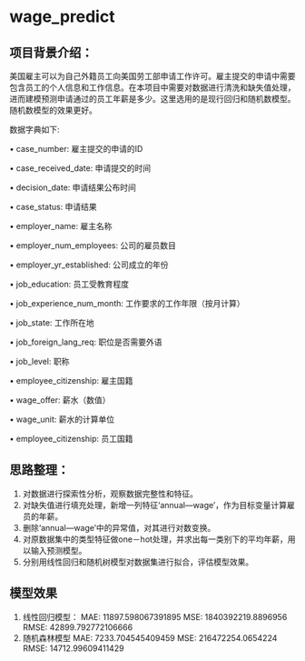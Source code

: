 # wage_predict

## 项目背景介绍：

美国雇主可以为自己外籍员工向美国劳工部申请工作许可。雇主提交的申请中需要包含员工的个人信息和工作信息。在本项目中需要对数据进行清洗和缺失值处理，进而建模预测申请通过的员工年薪是多少。这里选用的是现行回归和随机数模型。随机数模型的效果更好。

数据字典如下:

• case_number: 雇主提交的申请的ID

• case_received_date: 申请提交的时间

• decision_date: 申请结果公布时间

• case_status: 申请结果

• employer_name: 雇主名称

• employer_num_employees: 公司的雇员数目

• employer_yr_established: 公司成立的年份

• job_education: 员工受教育程度

• job_experience_num_month: 工作要求的工作年限（按月计算）

• job_state: 工作所在地

• job_foreign_lang_req: 职位是否需要外语

• job_level: 职称

• employee_citizenship: 雇主国籍

• wage_offer: 薪水（数值）

• wage_unit: 薪水的计算单位

• employee_citizenship: 员工国籍

## 思路整理：
1. 对数据进行探索性分析，观察数据完整性和特征。
2. 对缺失值进行填充处理，新增一列特征‘annual—wage’，作为目标变量计算雇员的年薪。
3. 删除‘annual—wage’中的异常值，对其进行对数变换。
4. 对原数据集中的类型特征做one－hot处理，并求出每一类别下的平均年薪，用以输入预测模型。
5. 分别用线性回归和随机树模型对数据集进行拟合，评估模型效果。

## 模型效果
1. 线性回归模型：
MAE: 11897.598067391895
MSE: 1840392219.8896956
RMSE: 42899.792772106666
2. 随机森林模型
MAE: 7233.704545409459
MSE: 216472254.0654224
RMSE: 14712.99609411429
